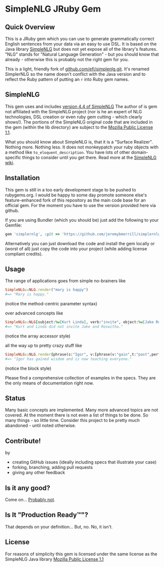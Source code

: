 # SimpleNLG JRuby Gem

## Quick Overview

This is a JRuby gem which you can use to generate grammatically correct English sentences from your data via an easy to use DSL. It is based on the Java library [SimpleNLG](https://code.google.com/p/simplenlg) but does not yet expose all of the library's features. "NLG" stands for "Natural Language Generation" - but you should know that already - otherwise this is probably not the right gem for you.

This is a light, friendly fork of [github.com/efi/simplenlg.git](github.com/efi/simplenlg.git). It's renamed SimplerNLG so the name doesn't conflict with the Java version and to reflect the Ruby pattern of putting an `r` into Ruby gem names.

## SimpleNLG

This gem uses and includes [version 4.4 of SimpleNLG](https://code.google.com/p/simplenlg/downloads/list)
The author of is gem not affiliated with the SimpleNLG project (nor is he an expert of NLG technologies, DSL creation or even ruby gem cutting - which clearly shows!). The portions of the SimpleNLG original code that are included in the gem (within the lib directory) are subject to the [Mozilla Public License 1.1](http://www.mozilla.org/MPL/).

What you should know about SimpleNLG is, that it is a "Surface Realizer". Nothing more. Nothing less. It does not monkeypatch your ruby objects with a method like `to_eloquent_description`. You have lots of other domain-specific things to consider until you get there. Read more at the [SimpleNLG wiki](https://code.google.com/p/simplenlg/wiki/AppendixA).

## Installation

This gem is still in a too early development stage to be pushed to rubygems.org. I would be happy to some day promote someone else's feature-enhanced fork of this repository as the main code base for an official gem. For the moment you have to use the version provided here via github.

If you are using Bundler (which you should be) just add the following to your Gemfile:
```ruby
gem 'simplernlg', :git => 'https://github.com/jeremybmerrill/simplernlg.git'
```

Alternatively you can just download the code and install the gem locally or (worst of all) just copy the code into your project (while adding license compliant credits).

## Usage

The range of applications goes from simple no-brainers like
```ruby
SimpleNLG::NLG.render("mary is happy")
#=> "Mary is happy."
```
(notice the method-centric parameter syntax)

over advanced concepts like
```ruby
SimpleNLG::NLG[subject:%w[Kurt Linda], verb:"invite", object:%w[Jake Roswitha], tense:"past", negation:true]
#=> "Kurt and Linda did not invite Jake and Roswitha."
```
(notice the array accessor style)

all the way up to pretty crazy stuff like

```ruby
SimpleNLG::NLG.render{phrase(s:"Igor", v:[phrase(v:"gain",t:"past",perfect:true, o:"wisdom"),phrase(v:pre_mod("teach","now"),progressive:true)], o:"everyone")}
#=> "Igor has gained wisdom and is now teaching everyone."
```
(notice the block style)

Please find a comprehensive collection of examples in the specs. They are the only means of documentation right now.


## Status

Many basic concepts are implemented. Many more advanced topics are not covered. At the moment there is not even a list of things to be done. So many things - so little time. Consider this project to be pretty much abandoned - until noted otherwise.

## Contribute!

by

* creating GitHub issues (ideally including specs that illustrate your case)
* forking, branching, adding pull requests
* giving any other feedback

## Is it any good?
Come on... [Probably not](http://news.ycombinator.com/item?id=3067434).

## Is It "Production Ready™"?
That depends on your definition... But, no. No, it isn't.

## License
For reasons of simplicity this gem is licensed under the same license as the SimpleNLG Java library [Mozilla Public License 1.1](http://www.mozilla.org/MPL/)